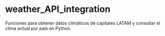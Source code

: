 # weather_API_integration
Funciones para obtener datos climáticos de capitales LATAM y consultar el clima actual por país en Python.
